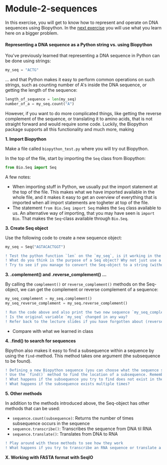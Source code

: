 # Module-2-sequences
In this exercise, you will get to know how to represent and operate on DNA sequences using Biopython. In the [next exercise](Exercise2.md)
you will use what you learn here on a bigger problem.

#### Representing a DNA sequence as a Python string vs. using Biopython
You've previously learned that representing a DNA sequence in Python can be done using strings:
```python
my_seq = "ACTG"
```
... and that Python makes it easy to perform common operations on such strings, such as counting number of A's inside the DNA sequence, or getting the length of the sequence:
```python
length_of_sequence = len(my_seq)
number_of_a = my_seq.count("A")
```

However, if you want to do more complicated things, like getting the reverse complement of the sequence, or translating it to amino acids, that is not straight forward and would require some code. Luckily, the Biopython package supports all this functionality and much more, making  


**1. Import Biopython**

Make a file called `biopython_test.py` where you will try out Biopython.

In the top of the file, start by importing the `Seq` class from Biopython:

```python
from Bio.Seq import Seq
```

A few notes:
* When importing stuff in Python, we usually put the import statement at the top of the file. This makes what we have imported available in the whole file, and it makes it easy to get an overview of everything that is imported when all import statements are togheter at top of the file.
* The statement `from Bio.Seq import Seq` makes the `Seq` class available to us. An alternative way of importing, that you may have seen is `import Bio`. That makes the `Seq`-class available through `Bio.Seq`.

**3. Create Seq object**

Use the following code to create a new sequence object:
```python
my_seq = Seq("AGTACACTGGT")
```
```diff
! Test the python function `len` on the `my_seq`, is it working in the same way as before?
! What do you think is the purpose of a Seq object? Why not just use a string?
! Try to see if you manage to convert the Seq-object to a string (without reading any documentation). 
```


**3. .complement() and .reverse_complement() ...**

By calling the `complement()` or `reverse_complement()` methods on the Seq-object, we can get the complement or reverse complement of a sequence:
```python
my_seq_complement = my_seq.complement()
my_seq_reverse_complement = my_seq.reverse_complement()
```
```diff
! Run the code above and also print the two new sequence `my_seq_complement` and `my_seq_reverse_complement`. Is the result as expected?
! Is the original variable `my_seq` changed in any way? 
! Refer back to the lecture slides if you have forgotten about (reverse) complementarity
```

- Compare with what we learned in class

**4. .find() to search for sequences**

Bipython also makes it easy to find a subsequence within a sequence by using the `find`-method. This method takes one argument (the subsequence to be found).

```diff
! Defining a new Biopython sequence (you can choose what the sequence should be)
! Use the `find()` method to find the location of a subsequence. Remember that you use methods on the sequence object by using the `some_sequence.some_method()`-notation. Store the result in a variable and print that variable to see the location.
! What happens if the subsequence you try to find does not exist in the sequence?
! What happens if the subsequence exists multiple times?
```


**5. Other methods**

In addition to the methods introduced above, the Seq-object has other methods that can be used:
* `sequence.count(subsequence)`: Returns the number of times subsequence occurs in the sequence
* `sequence.transcribe()`: Transcribes the sequence from DNA til RNA
* `sequence.translate()`: Translates from DNA to RNA

```diff
! Play around with these methods to see how they work
! What happens if you try to transcribe an RNA sequence or translate a DNA sequence?
```

**X. Working with FASTA format with SeqIO**

